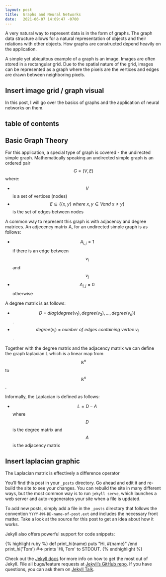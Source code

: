 ```yaml
---
layout: post
title:  Graphs and Neural Networks
date:   2021-06-07 14:09:47 -0700
---
```


A very natural way to represent data is in the form of graphs. The graph data structure allows for a natural representation of objects and their relations with other objects. How graphs are constructed depend heavily on the application. 

A simple yet ubiquitous example of a graph is an image. Images are often stored in a rectangular grid. Due to the spatial nature of the grid, images can be represented as a graph where the pixels are the vertices and edges are drawn between neighboring pixels.

## Insert image grid / graph visual

In this post, I will go over the basics of graphs and the application of neural networks on them.

## table of contents

## Basic Graph Theory
For this application, a special type of graph is covered - the undirected simple graph.
Mathematically speaking an undirected simple graph is an ordered pair $$G = (V,E)$$ where:

- $$V$$ is a set of vertices (nodes)
- $$E \subseteq \{\{x,y\}\ where\ x,y \in V and\ x \ne y\} $$ is the set of edges between nodes

A common way to represent this graph is with adjacency and degree matrices. An adjecency matrix A, for an undirected simple graph is as follows:

- $$A_{i,j} = 1$$ if there is an edge between $$v_i$$ and $$v_j $$ 
- $$A_{i,j} = 0$$ otherwise

A degree matrix is as follows:

- $$D\ =\ diag(degree(v_1),degree(v_2),...,degree(v_n)) $$.  
- $$degree(v_i)\ =\ number\ of\ edges\ containing\ vertex\ v_i $$.

Together with the degree matrix and the adjacency matrix we can define the graph laplacian L which is a linear map from $$\mathbb{R}^n$$ to $$\mathbb{R}^n$$.

Informally, the Laplacian is defined as follows:

- $$L = D - A$$ where $$D$$ is the degree matrix and $$A$$ is the adjacency matrix

## Insert laplacian graphic

The Laplacian matrix is effectively a difference operator
 
You’ll find this post in your `_posts` directory. Go ahead and edit it and re-build the site to see your changes. You can rebuild the site in many different ways, but the most common way is to run `jekyll serve`, which launches a web server and auto-regenerates your site when a file is updated.

To add new posts, simply add a file in the `_posts` directory that follows the convention `YYYY-MM-DD-name-of-post.ext` and includes the necessary front matter. Take a look at the source for this post to get an idea about how it works.

Jekyll also offers powerful support for code snippets:

{% highlight ruby %}
def print_hi(name)
  puts "Hi, #{name}"
/end
print_hi('Tom')
#=> prints 'Hi, Tom' to STDOUT.
{% endhighlight %}

Check out the [Jekyll docs][jekyll-docs] for more info on how to get the most out of Jekyll. File all bugs/feature requests at [Jekyll’s GitHub repo][jekyll-gh]. If you have questions, you can ask them on [Jekyll Talk][jekyll-talk].

[jekyll-docs]: https://jekyllrb.com/docs/home
[jekyll-gh]:   https://github.com/jekyll/jekyll
[jekyll-talk]: https://talk.jekyllrb.com/
